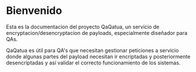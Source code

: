 # Bienvenido

Esta es la documentacion del proyecto QaQatua, un servicio de encryptacion/desencryptacion de payloads,
especialmente diseñador para QAs.

QaQatua es útil para QA's que necesitan gestionar peticiones a servicio donde algunas partes del payload necesitan
ir encriptadas y posteriormente desencriptadas y así validar el correcto funcionamiento de los sistemas.

